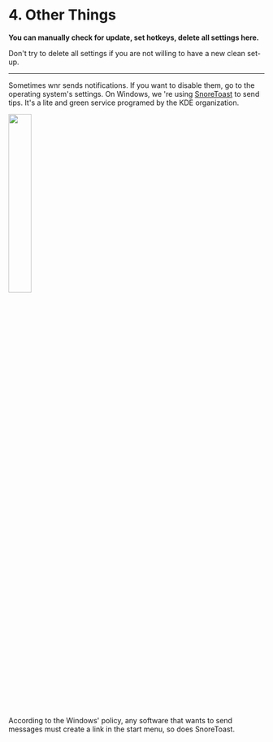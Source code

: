 # 4. Other Things

**You can manually check for update, set hotkeys, delete all settings here.**

Don't try to delete all settings if you are not willing to have a new clean set-up.

---

Sometimes wnr sends notifications. If you want to disable them, go to the operating system's settings. On Windows, we 're using [SnoreToast](https://github.com/KDE/snoretoast) to send tips. It's a lite and green service programed by the KDE organization.

<img src="https://i.loli.net/2020/01/23/CMrfIxNWR73eg2a.png" width="30%" height="30%" /><br />

According to the Windows' policy, any software that wants to send messages must create a link in the start menu, so does SnoreToast.
